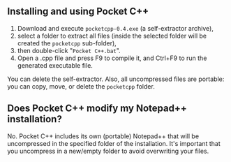 ## Installing and using Pocket C++ ##

  1. Download and execute `pocketcpp-0.4.exe` (a self-extractor archive),
  1. select a folder to extract all files (inside the selected folder will be created the `pocketcpp` sub-folder),
  1. then double-click "`Pocket C++.bat`".
  1. Open a .cpp file and press F9 to compile it, and Ctrl+F9 to run the generated executable file.

You can delete the self-extractor. Also, all uncompressed files are portable: you can copy, move, or delete the `pocketcpp` folder.

## Does Pocket C++ modify my Notepad++ installation? ##

No. Pocket C++ includes its own (portable) Notepad++ that will be uncompressed in the specified folder of the installation. It's important that you uncompress in a new/empty folder to avoid overwriting your files.
